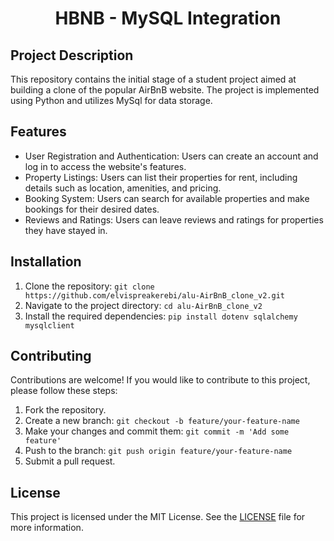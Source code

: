 <center> <h1>HBNB - MySQL Integration</h1> </center>

## Project Description

This repository contains the initial stage of a student project aimed at building a clone of the popular AirBnB website. The project is implemented using Python and utilizes MySql for data storage.

## Features

- User Registration and Authentication: Users can create an account and log in to access the website's features.
- Property Listings: Users can list their properties for rent, including details such as location, amenities, and pricing.
- Booking System: Users can search for available properties and make bookings for their desired dates.
- Reviews and Ratings: Users can leave reviews and ratings for properties they have stayed in.

## Installation

1. Clone the repository: `git clone https://github.com/elvispreakerebi/alu-AirBnB_clone_v2.git`
2. Navigate to the project directory: `cd alu-AirBnB_clone_v2`
3. Install the required dependencies: `pip install dotenv sqlalchemy mysqlclient`


## Contributing

Contributions are welcome! If you would like to contribute to this project, please follow these steps:

1. Fork the repository.
2. Create a new branch: `git checkout -b feature/your-feature-name`
3. Make your changes and commit them: `git commit -m 'Add some feature'`
4. Push to the branch: `git push origin feature/your-feature-name`
5. Submit a pull request.

## License

This project is licensed under the MIT License. See the [LICENSE](LICENSE) file for more information.